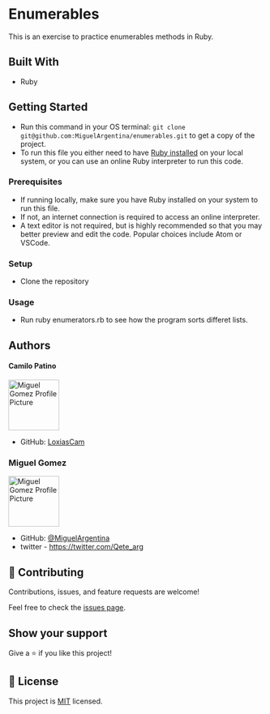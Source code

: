 # Enumerables

This is an exercise to practice enumerables methods in Ruby.

## Built With

- Ruby

## Getting Started

- Run this command in your OS terminal: `git clone git@github.com:MiguelArgentina/enumerables.git` to get a copy of the project.
- To run this file you either need to have [Ruby installed](https://rubyinstaller.org/downloads/) on your local system, or you can use an online Ruby interpreter to run this code.


### Prerequisites

* If running locally, make sure you have Ruby installed on your system to run this file.
* If not, an internet connection is required to access an online interpreter.
* A text editor is not required, but is highly recommended so that you may better preview and edit the code. Popular choices include Atom or VSCode.

### Setup

* Clone the repository

### Usage

* Run ruby enumerators.rb to see how the program sorts differet lists.

## Authors

#### Camilo Patino

<img width="100" alt="Miguel Gomez Profile Picture" src="https://avatars.githubusercontent.com/u/63986098?s=460&u=ff8772cc88c1864717a2be2fecb62eeae2c15899&v=4">

* GitHub: [LoxiasCam](https://github.com/LoxiasCam)

### Miguel Gomez

<img width="100" alt="Miguel Gomez Profile Picture" src="https://avatars.githubusercontent.com/u/50305489?s=400&u=2d451ca03611a85431ac4e851ab7a4fc3425bb7d&v=4">


* GitHub: [@MiguelArgentina](https://github.com/MiguelArgentina)
* twitter - https://twitter.com/Qete_arg

## 🤝 Contributing

Contributions, issues, and feature requests are welcome!

Feel free to check the [issues page](https://github.com/LoxiasCam/directoryCapstone/issues).

## Show your support

Give a ⭐️ if you like this project!

## 📝 License

This project is [MIT](https://github.com/MiguelArgentina/enumerables/blob/feature/feature_1/LICENSE) licensed.
